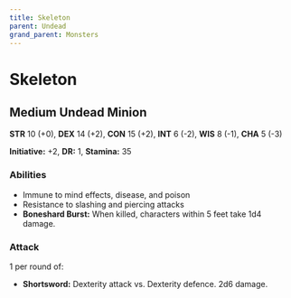 ```yaml
---
title: Skeleton
parent: Undead
grand_parent: Monsters
---
```


# Skeleton

## Medium Undead Minion
**STR** 10 (+0), **DEX** 14 (+2), **CON** 15 (+2), **INT** 6 (-2), **WIS** 8 (-1), **CHA** 5 (-3)

**Initiative:** +2, **DR:** 1, **Stamina:** 35

### Abilities
* Immune to mind effects, disease, and poison
* Resistance to slashing and piercing attacks
* **Boneshard Burst:** When killed, characters within 5 feet take 1d4 damage.

### Attack
1 per round of:
* **Shortsword:** Dexterity attack vs. Dexterity defence. 2d6 damage. 
